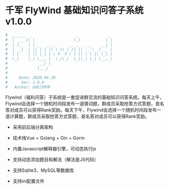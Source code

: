 # 千军 FlyWind 基础知识问答子系统 v1.0.0
```bash
#  ______  _                   _             _ 
#  |  ___|| |                 (_)           | |
#  | |_   | | _   _ __      __ _  _ __    __| |
#  |  _|  | || | | |\ \ /\ / /| || '_ \  / _` |
#  | |    | || |_| | \ V  V / | || | | || (_| |
#  \_|    |_| \__, |  \_/\_/  |_||_| |_| \__,_|
#              __/ |                           
#             |___/      
#
#     Date: 2020.04.10
#      Ver: 1.0.0
#   Author: @剁刀师甲      
```

Flywind（福利问答）子系统是一套促进群交流的基础知识问答系统。每天上午，Flywind会选择一个随机时间段发布一道猜词题，群成员采取抢答方式答题，首名答对成员可以获得Rank奖励。每天下午，Flywind会选择一个随机时间段发布一道计算题，群成员采取抢答方式答题，首名答对成员可以获得Rank奖励。

- 采用前后端分离架构
- 技术栈Vue + Golang + Gin + Gorm

- 内置Javascript解释器引擎，可动态执行js

- 支持动态添加题目和解法（解法是JS代码）

- 支持Sqlite3、MySQL等数据库

- 支持ini配置文件
